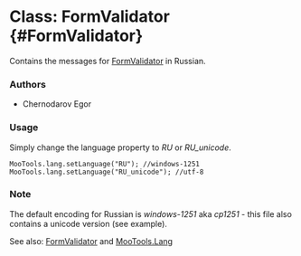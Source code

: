 Class: FormValidator {#FormValidator}
=====================================

Contains the messages for [FormValidator][] in Russian.

### Authors

* Chernodarov Egor

### Usage

Simply change the language property to *RU* or *RU_unicode*.

	MooTools.lang.setLanguage("RU"); //windows-1251
	MooTools.lang.setLanguage("RU_unicode"); //utf-8

### Note

The default encoding for Russian is *windows-1251* aka *cp1251* - this file also contains a unicode version (see example).

See also: [FormValidator][] and [MooTools.Lang][]

[FormValidator]: http://www.mootools.net/docs/more/Forms/FormValidator#FormValidator
[MooTools.Lang]: http://www.mootools.net/docs/more/Core/MooTools.Lang